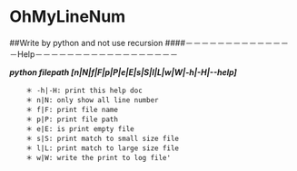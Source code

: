 # OhMyLineNum 

##Write by python and not use recursion
####－－－－－－－－－－－－－－Help－－－－－－－－－－－－－－－－－－

***python filepath [n|N|f|F|p|P|e|E|s|S|l|L|w|W|-h|-H|--help]*** </br>

        ＊ -h|-H: print this help doc
        ＊ n|N: only show all line number
        ＊ f|F: print file name
        ＊ p|P: print file path 
        ＊ e|E: is print empty file 
        ＊ s|S: print match to small size file
        ＊ l|L: print match to large size file
        ＊ w|W: write the print to log file'
